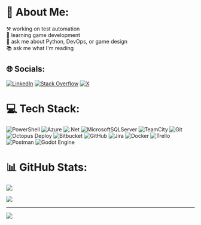 # 💫 About Me:
⚒️ working on test automation<br>🌱 learning game development<br>💬 ask me about Python, DevOps, or game design<br>📚 ask me what I'm reading


## 🌐 Socials:
[![LinkedIn](https://img.shields.io/badge/LinkedIn-%230077B5.svg?logo=linkedin&logoColor=white)](https://linkedin.com/in/patrick-byers) [![Stack Overflow](https://img.shields.io/badge/-Stackoverflow-FE7A16?logo=stack-overflow&logoColor=white)](https://stackoverflow.com/users/17841962) [![X](https://img.shields.io/badge/X-black.svg?logo=X&logoColor=white)](https://x.com/pb_413) 

# 💻 Tech Stack:
![PowerShell](https://img.shields.io/badge/PowerShell-%235391FE.svg?style=flat&logo=powershell&logoColor=white) ![Azure](https://img.shields.io/badge/azure-%230072C6.svg?style=flat&logo=microsoftazure&logoColor=white) ![.Net](https://img.shields.io/badge/.NET-5C2D91?style=flat&logo=.net&logoColor=white) ![MicrosoftSQLServer](https://img.shields.io/badge/Microsoft%20SQL%20Server-CC2927?style=flat&logo=microsoft%20sql%20server&logoColor=white) ![TeamCity](https://img.shields.io/badge/teamcity-000000.svg?style=flat&logo=teamcity&logoColor=white) ![Git](https://img.shields.io/badge/git-%23F05033.svg?style=flat&logo=git&logoColor=white) ![Octopus Deploy](https://img.shields.io/badge/octopus%20deploy-0D80D8?style=flat&logo=octopusdeploy&logoColor=white) ![Bitbucket](https://img.shields.io/badge/bitbucket-%230047B3.svg?style=flat&logo=bitbucket&logoColor=white) ![GitHub](https://img.shields.io/badge/github-%23121011.svg?style=flat&logo=github&logoColor=white) ![Jira](https://img.shields.io/badge/jira-%230A0FFF.svg?style=flat&logo=jira&logoColor=white) ![Docker](https://img.shields.io/badge/docker-%230db7ed.svg?style=flat&logo=docker&logoColor=white) ![Trello](https://img.shields.io/badge/Trello-%23026AA7.svg?style=flat&logo=Trello&logoColor=white) ![Postman](https://img.shields.io/badge/Postman-FF6C37?style=flat&logo=postman&logoColor=white) ![Godot Engine](https://img.shields.io/badge/GODOT-%23FFFFFF.svg?style=flat&logo=godot-engine)
# 📊 GitHub Stats:
![](https://github-readme-stats.vercel.app/api?username=pb-413&theme=dark&hide_border=false&include_all_commits=true&count_private=false)<br/>
<!-- ![](https://github-readme-streak-stats.herokuapp.com/?user=pb-413&theme=dark&hide_border=false)<br/> -->
![](https://github-readme-stats.vercel.app/api/top-langs/?username=pb-413&theme=dark&hide_border=false&include_all_commits=true&count_private=false&layout=compact)

---
[![](https://visitcount.itsvg.in/api?id=pb-413&icon=0&color=0)](https://visitcount.itsvg.in)

<!-- Proudly created with GPRM ( https://gprm.itsvg.in ) -->
